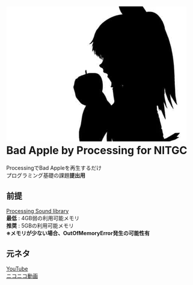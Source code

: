 ![Bad Apple](./data/bad_images/99.jpg)  
Bad Apple by Processing for NITGC  
====
ProcessingでBad Appleを再生するだけ  
プログラミング基礎の課題**提出用**
## 前提
[Processing Sound library](https://processing.org/reference/libraries/sound/)  
**最低** : 4GB弱の利用可能メモリ  
**推奨** : 5GBの利用可能メモリ  
**※メモリが少ない場合、OutOfMemoryError発生の可能性有**
## 元ネタ
[YouTube](https://www.youtube.com/watch?v=FtutLA63Cp8)  
[ニコニコ動画](https://www.nicovideo.jp/watch/sm8628149)  